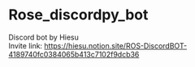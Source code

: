 # Rose_discordpy_bot
 Discord bot by Hiesu<br />
 Invite link: https://hiesu.notion.site/ROS-DiscordBOT-4189740fc0384065b413c7102f9dcb36
